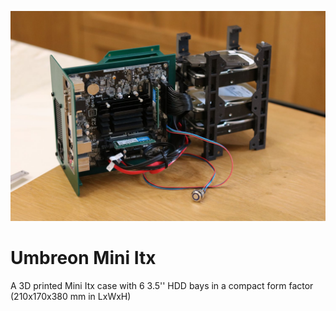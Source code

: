 ![Showcase of v0.1](showcase/v0.1.JPG)

# Umbreon Mini Itx

A 3D printed Mini Itx case with 6 3.5'' HDD bays in a compact form factor (210x170x380 mm in LxWxH)
